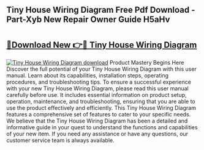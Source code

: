 ## Tiny House Wiring Diagram Free Pdf Download - Part-Xyb New Repair Owner Guide H5aHv

# <h2><a href="http://dfkwfhz.blite.top/?on=Tiny+House+Wiring+Diagram">🔗Download New 👉🔴 Tiny House Wiring Diagram</a></h2>

[![Tiny House Wiring Diagram download](https://i.imgur.com/lujVjoI.png)](http://dfkwfhz.blite.top/?on=Tiny+House+Wiring+Diagram)
Product Mastery Begins Here Discover the full potential of your Tiny House Wiring Diagram with this user manual. Learn about its capabilities, installation steps, operating procedures, and troubleshooting tips. To ensure a successful experience with your new Tiny House Wiring Diagram, please read this user manual carefully before use. It includes essential information on product setup, operation, maintenance, and troubleshooting, ensuring that you are able to use the product effectively and efficiently. This Tiny House Wiring Diagram features a comprehensive set of features to cater to your specific needs. We believe that the Tiny House Wiring Diagram has been a detailed and informative guide in your quest to understand the functions and capabilities of your new item. If you need any assistance or have any questions, our customer service team is always available.
